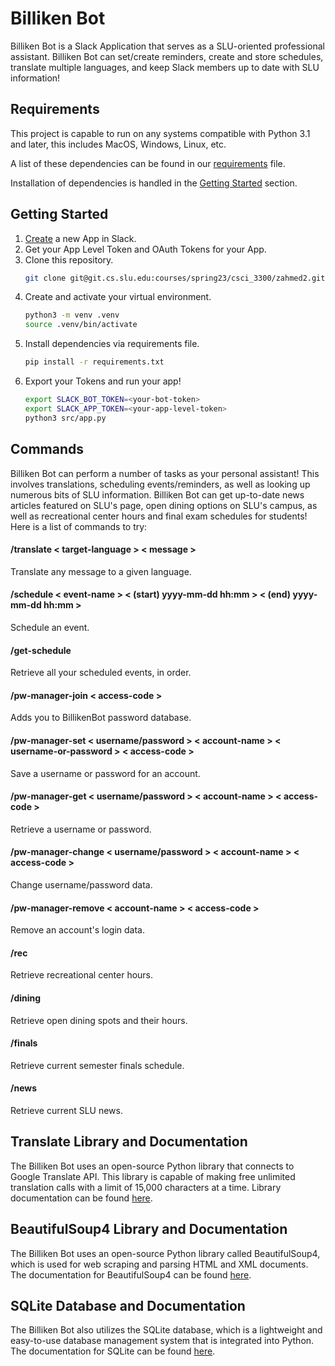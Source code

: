 # Billiken Bot

Billiken Bot is a Slack Application that serves as a SLU-oriented professional assistant. Billiken Bot can set/create reminders, create and store schedules, translate multiple languages, and keep Slack members up to date with SLU information!

## Requirements

This project is capable to run on any systems compatible with Python 3.1 and later, this includes MacOS, Windows, Linux, etc.

A list of these dependencies can be found in our [requirements](https://git.cs.slu.edu/courses/spring23/csci_3300/zahmed2/-/blob/main/requirements.txt) file.

Installation of dependencies is handled in the [Getting Started](#getting-started) section.

## Getting Started

1. [Create](https://api.slack.com/apps) a new App in Slack.
2. Get your App Level Token and OAuth Tokens for your App.
3. Clone this repository.
   ```bash
   git clone git@git.cs.slu.edu:courses/spring23/csci_3300/zahmed2.git
   ```
4. Create and activate your virtual environment.
   ```bash
   python3 -m venv .venv
   source .venv/bin/activate
   ```
5. Install dependencies via requirements file.
   ```bash
   pip install -r requirements.txt
   ```
6. Export your Tokens and run your app!
   ```bash
   export SLACK_BOT_TOKEN=<your-bot-token>
   export SLACK_APP_TOKEN=<your-app-level-token>
   python3 src/app.py
   ```

## Commands

Billiken Bot can perform a number of tasks as your personal assistant! This involves translations, scheduling events/reminders, as well as looking up numerous bits of SLU information. Billiken Bot can get up-to-date news articles featured on SLU's page, open dining options on SLU's campus, as well as recreational center hours and final exam schedules for students! Here is a list of commands to try:

#### /translate < target-language > < message >

Translate any message to a given language.

#### /schedule < event-name > < (start) yyyy-mm-dd hh:mm > < (end) yyyy-mm-dd hh:mm >

Schedule an event.

#### /get-schedule

Retrieve all your scheduled events, in order.

#### /pw-manager-join < access-code >

Adds you to BillikenBot password database.

#### /pw-manager-set < username/password > < account-name > < username-or-password > < access-code >

Save a username or password for an account.

#### /pw-manager-get < username/password > < account-name > < access-code >

Retrieve a username or password.

#### /pw-manager-change < username/password > < account-name > < access-code >

Change username/password data.

#### /pw-manager-remove < account-name > < access-code >

Remove an account's login data.

#### /rec

Retrieve recreational center hours.

#### /dining

Retrieve open dining spots and their hours.

#### /finals

Retrieve current semester finals schedule.

#### /news

Retrieve current SLU news.

## Translate Library and Documentation

The Billiken Bot uses an open-source Python library that connects to Google Translate API. This library is capable of making free unlimited translation calls with a limit of 15,000 characters at a time. Library documentation can be found [here](https://pypi.org/project/googletrans/).

## BeautifulSoup4 Library and Documentation

The Billiken Bot uses an open-source Python library called BeautifulSoup4, which is used for web scraping and parsing HTML and XML documents. The documentation for BeautifulSoup4 can be found [here](https://www.crummy.com/software/BeautifulSoup/bs4/doc/).

## SQLite Database and Documentation

The Billiken Bot also utilizes the SQLite database, which is a lightweight and easy-to-use database management system that is integrated into Python. The documentation for SQLite can be found [here](https://sqlite.org/docs.html).
